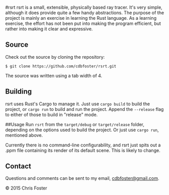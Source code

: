 #rsrt
rsrt is a small, extensible, physically based ray tracer.  It's very simple, although it does provide quite a few handy abstractions.  The purpose of the project is mainly an exercise in learning the Rust language.  As a learning exercise, the effort has not been put into making the program efficient, but rather into making it clear and expressive.

## Source
Check out the source by cloning the repository:

    $ git clone https://github.com/cdbfoster/rsrt.git

The source was written using a tab width of 4.

## Building
rsrt uses Rust's Cargo to manage it.  Just use `cargo build` to build the project, or `cargo run` to build and run the project.  Append the `--release` flag to either of those to build in "release" mode.

##Usage
Run `rsrt` from the `target/debug` or `target/release` folder, depending on the options used to build the project.  Or just use `cargo run`, mentioned above.

Currently there is no command-line configurability, and rsrt just spits out a .ppm file containing its render of its default scene.  This is likely to change.

## Contact
Questions and comments can be sent to my email, cdbfoster@gmail.com.

© 2015 Chris Foster
